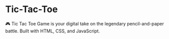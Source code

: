 # Tic-Tac-Toe
🎮 Tic Tac Toe Game is your digital take on the legendary pencil-and-paper battle. Built with HTML, CSS, and JavaScript. 
